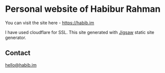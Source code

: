 # Personal website of Habibur Rahman

You can visit the site here - <https://habib.im>

I have used cloudflare for SSL. This site generated with [Jigsaw](http://jigsaw.tighten.co/) static site generator.

## Contact
hello@habib.im
